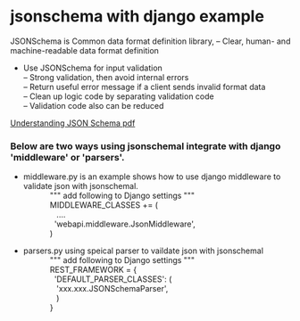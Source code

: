 # jsonschema with django example
JSONSchema is Common data format definition library, – Clear, human- and machine-readable data format definition  
* Use JSONSchema for input validation  
– Strong validation, then avoid internal errors  
– Return useful error message if a client sends invalid format data  
– Clean up logic code by separating validation code  
– Validation code also can be reduced  

[Understanding JSON Schema pdf](http://spacetelescope.github.io/understanding-json-schema/UnderstandingJSONSchema.pdf)<br />  

### Below are two ways using jsonschemal integrate with django 'middleware' or 'parsers'.  ###

* middleware.py is an example shows how to use django middleware to validate json with jsonschemal.  
            """ add following to Django settings """  
            MIDDLEWARE_CLASSES += (  
                 ....  
              'webapi.middleware.JsonMiddleware',  
            )  
  

* parsers.py using speical parser to vaildate json with jsonschemal  
            """ add following to Django settings """  
            REST_FRAMEWORK = {  
              'DEFAULT_PARSER_CLASSES': (  
                    'xxx.xxx.JSONSchemaParser',          
                 )  
            }

